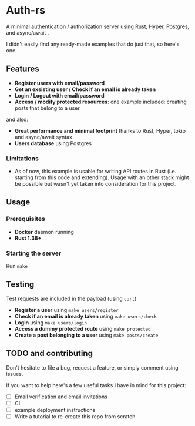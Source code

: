 # Auth-rs

A minimal authentication / authorization server using Rust, Hyper, Postgres, and async/await .

I didn't easily find any ready-made examples that do just that, so here's one.

## Features

- **Register users with email/password**
- **Get an exsisting user / Check if an email is already taken**
- **Login / Logout with email/password**
- **Access / modify protected resources**: one example included: creating posts that belong to a user

and also:

- **Great performance and minimal footprint** thanks to Rust, Hyper, tokio and async/await syntax
- **Users database** using Postgres

### Limitations

- As of now, this example is usable for writing API routes in Rust (i.e. starting from this code and extending). Usage with an other stack might be possible but wasn't yet taken into consideration for this project.

## Usage

### Prerequisites

- **Docker** daemon running
- **Rust 1.38+**

### Starting the server

Run `make`

## Testing

Test requests are included in the payload (using `curl`)

- **Register a user** using `make users/register`
- **Check if an email is already taken** using `make users/check`
- **Login** using `make users/login`
- **Access a dummy protected route** using `make protected`
- **Create a post belonging to a user** using `make posts/create`

## TODO and contributing

Don't hesitate to file a bug, request a feature, or simply comment using issues.

If you want to help here's a few useful tasks I have in mind for this project:

- [ ] Email verification and email invitations
- [ ] CI
- [ ] example deployment instructions
- [ ] Write a tutorial to re-create this repo from scratch
